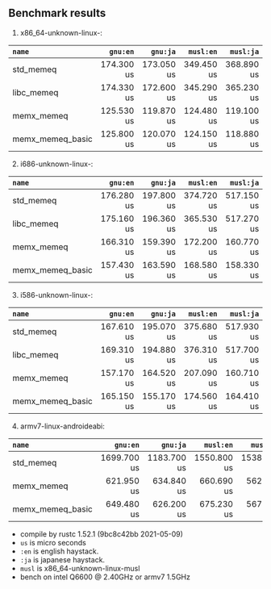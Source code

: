 ## Benchmark results

  1. x86_64-unknown-linux-:

|         `name`          |  `gnu:en`   |  `gnu:ja`   |  `musl:en`  |  `musl:ja`  |
|:------------------------|------------:|------------:|------------:|------------:|
| std_memeq               |  174.300 us |  173.050 us |  349.450 us |  368.890 us |
| libc_memeq              |  174.330 us |  172.600 us |  345.290 us |  365.230 us |
| memx_memeq              |  125.530 us |  119.870 us |  124.480 us |  119.100 us |
| memx_memeq_basic        |  125.800 us |  120.070 us |  124.150 us |  118.880 us |

  2. i686-unknown-linux-:

|         `name`          |  `gnu:en`   |  `gnu:ja`   |  `musl:en`  |  `musl:ja`  |
|:------------------------|------------:|------------:|------------:|------------:|
| std_memeq               |  176.280 us |  197.800 us |  374.720 us |  517.150 us |
| libc_memeq              |  175.160 us |  196.360 us |  365.530 us |  517.270 us |
| memx_memeq              |  166.310 us |  159.390 us |  172.200 us |  160.770 us |
| memx_memeq_basic        |  157.430 us |  163.590 us |  168.580 us |  158.330 us |

  3. i586-unknown-linux-:

|         `name`          |  `gnu:en`   |  `gnu:ja`   |  `musl:en`  |  `musl:ja`  |
|:------------------------|------------:|------------:|------------:|------------:|
| std_memeq               |  167.610 us |  195.070 us |  375.680 us |  517.930 us |
| libc_memeq              |  169.310 us |  194.880 us |  376.310 us |  517.700 us |
| memx_memeq              |  157.170 us |  164.520 us |  207.090 us |  160.710 us |
| memx_memeq_basic        |  165.150 us |  155.170 us |  174.560 us |  164.410 us |

  4. armv7-linux-androideabi:

|         `name`          |  `gnu:en`   |  `gnu:ja`   |  `musl:en`  |  `musl:ja`  |
|:------------------------|------------:|------------:|------------:|------------:|
| std_memeq               | 1699.700 us | 1183.700 us | 1550.800 us | 1538.500 us |
| memx_memeq              |  621.950 us |  634.840 us |  660.690 us |  562.120 us |
| memx_memeq_basic        |  649.480 us |  626.200 us |  675.230 us |  567.540 us |


- compile by rustc 1.52.1 (9bc8c42bb 2021-05-09)
- `us` is micro seconds
- `:en` is english haystack.
- `:ja` is japanese haystack.
- `musl` is x86_64-unknown-linux-musl
- bench on intel Q6600 @ 2.40GHz or armv7 1.5GHz
